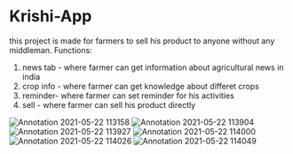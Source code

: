 # Krishi-App
this project is made for farmers to sell his product to anyone without any middleman.
Functions:
1) news tab - where farmer can get information about agricultural news in india
2) crop info - where farmer can get knowledge about differet crops
3) reminder- where farmer can set reminder for his activities
4) sell - where farmer can sell his product directly

![Annotation 2021-05-22 113158](https://user-images.githubusercontent.com/64280256/119216452-6471db00-baf1-11eb-852f-9e027276e18f.jpg)
![Annotation 2021-05-22 113904](https://user-images.githubusercontent.com/64280256/119216668-99326200-baf2-11eb-9c50-58aae1f4dc36.jpg)
![Annotation 2021-05-22 113927](https://user-images.githubusercontent.com/64280256/119216670-9c2d5280-baf2-11eb-935b-c86cb416d73f.jpg)
![Annotation 2021-05-22 114000](https://user-images.githubusercontent.com/64280256/119216672-9e8fac80-baf2-11eb-8cd6-52a484908648.jpg)
![Annotation 2021-05-22 114026](https://user-images.githubusercontent.com/64280256/119216675-a18a9d00-baf2-11eb-8175-fd046137a48f.jpg)
![Annotation 2021-05-22 114049](https://user-images.githubusercontent.com/64280256/119216677-a3ecf700-baf2-11eb-8f0a-e7311cc9a297.jpg)

